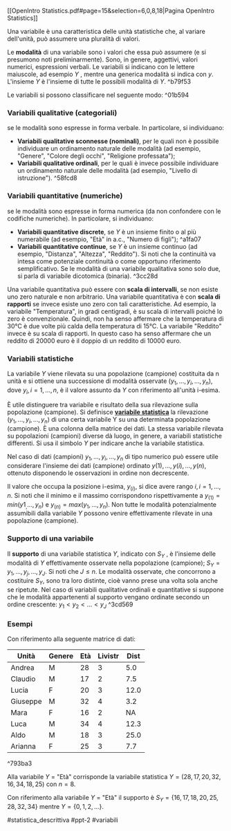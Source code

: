 [[OpenIntro Statistics.pdf#page=15&selection=6,0,8,18|Pagina OpenIntro Statistics]]

Una variabile è una caratteristica delle unità statistiche che, al variare dell'unità, può assumere una pluralità di valori.

Le **modalità** di una variabile sono i valori che essa può assumere (e si presumono noti preliminarmente). Sono, in genere, aggettivi, valori numerici, espressioni verbali.
Le variabili si indicano con le lettere maiuscole, ad esempio $Y$ , mentre una generica modalità si indica con $y$. L'insieme $Y$ è l'insieme di tutte le possibili modalità di $Y$.  ^b79f53

Le variabili si possono classificare nel seguente modo: ^01b594
### Variabili qualitative (categoriali)
se le modalità sono espresse in forma verbale. 
In particolare, si individuano: 
* **Variabili qualitative sconnesse (nominali)**, per le quali non è possibile individuare un ordinamento naturale delle modalità (ad esempio, "Genere", "Colore degli occhi", "Religione professata"); 
* **Variabili qualitative ordinali**, per le quali è invece possibile individuare un ordinamento naturale delle modalità (ad esempio, "Livello di istruzione").  ^58fcd8
### Variabili quantitative (numeriche)
se le modalità sono espresse in forma numerica (da non confondere con le codifiche numeriche).
In particolare, si individuano:
*  **Variabili quantitative discrete**, se $Y$ è un insieme finito o al più numerabile (ad esempio, "Età" in a.c., "Numero di figli");  ^a1fa07
* **Variabili quantitative continue**, se $Y$ è un insieme continuo (ad esempio, "Distanza", "Altezza", "Reddito"). 
	Si noti che la continuità va intesa come potenziale continuità o come opportuno riferimento semplificativo.
Se le modalità di una variabile qualitativa sono solo due, si parla di variabile dicotomica (binaria). ^3cc28d

Una variabile quantitativa può essere con **scala di intervalli**, se non esiste uno zero naturale e non arbitrario. 
Una variabile quantitativa è con **scala di rapporti** se invece esiste uno zero con tali caratteristiche.
Ad esempio, la variabile "Temperatura", in gradi centigradi, è su scala di intervalli poiché lo zero è convenzionale. 
Quindi, non ha senso affermare che la temperatura di 30°C è due volte più calda della temperatura di 15°C. 
La variabile "Reddito" invece è su scala di rapporti. In questo caso ha senso affermare che un reddito di 20000 euro è il doppio di un reddito di 10000 euro.

### Variabili statistiche

La variabile $Y$ viene rilevata su una popolazione (campione) costituita da n unità e si ottiene una successione di modalità osservate $(y_1, . . . , y_i, . . . , y_n)$, dove $y_i, i = 1, . . . , n$, è il valore assunto da $Y$ con riferimento all'unità i-esima. 

È utile distinguere tra variabile e risultato della sua rilevazione sulla popolazione (campione). Si definisce <u><b>variabile statistica</b></u> la rilevazione $(y_1, . . . , y_i, . . . , y_n)$ di una certa variabile Y su una determinata popolazione (campione).
È una colonna della matrice dei dati. La stessa variabile rilevata su popolazioni (campioni) diverse dà luogo, in genere, a variabili statistiche differenti. 
Si usa il simbolo $Y$ per indicare anche la variabile statistica.

Nel caso di dati (campioni) $y_1, . . . , y_i, . . . , y_n$ di tipo numerico può essere utile considerare l'insieme dei dati (campione) ordinato $y(1), . . . , y(i), . . . , y(n)$, ottenuto disponendo le osservazioni in ordine non decrescente.

Il valore che occupa la posizione i-esima, $y_{(i)}$, si dice avere rango $i, i = 1, . . . , n$. Si noti che il minimo e il massimo corrispondono rispettivamente a $y_{(1)} = min(y1_, . . . , y_n)$ e $y_{(n)} = max(y_1, . . . , y_n)$. 
Non tutte le modalità potenzialmente assumibili dalla variabile $Y$ possono venire effettivamente rilevate in una popolazione (campione).

### Supporto di una variabile

Il **supporto** di una variabile statistica $Y$, indicato con $S_Y$ , è l'insieme delle modalità di $Y$ effettivamente osservate nella popolazione (campione); 
$S_Y = {y_1, . . . , y_j , . . . , y_J }$. 
Si noti che $J \le n$. 
Le modalità osservate, che concorrono a costituire $S_Y$, sono tra loro distinte, cioè vanno prese una volta sola anche se ripetute. 
Nel caso di variabili qualitative ordinali e quantitative si suppone che le modalità appartenenti al supporto vengano ordinate secondo un ordine crescente: $y_1 \lt y_2 \lt ... \lt y_J$ ^3cd569

### Esempi
Con riferimento alla seguente matrice di dati:

| Unità | Genere | Età | Livistr | Dist |
| ---- | ---- | ---- | ---- | ---- |
| Andrea | M | 28 | 3 | 5.0 |
| Claudio | M | 17 | 2 | 7.5 |
| Lucia | F | 20 | 3 | 12.0 |
| Giuseppe | M | 32 | 4 | 3.2 |
| Mara | F | 16 | 2 | NA |
| Luca | M | 34 | 4 | 12.3 |
| Aldo | M | 18 | 3 |  25.0 |
| Arianna | F | 25 | 3 | 7.7 |

^793ba3

Alla variabile $Y$ = "Età" corrisponde la variabile statistica
$Y = (28, 17, 20, 32, 16, 34, 18, 25)$ con $n=8$.

Con riferimento alla variabile $Y$ = "Età" il supporto è $S_Y = \{16, 17, 18, 20, 25, 28, 32, 34\}$ mentre $Y = \{0, 1, 2, ...\}$.

#statistica_descrittiva
#ppt-2
#variabili 